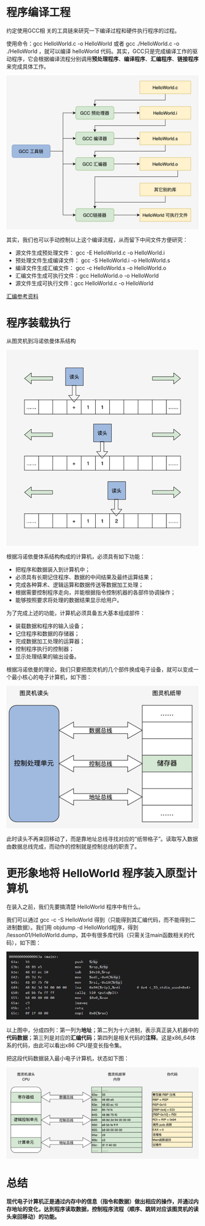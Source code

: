 # 程序编译工程

约定使⽤GCC相 关的⼯具链来研究⼀下编译过程和硬件执⾏程序的过程。

使⽤命令：gcc HelloWorld.c -o HelloWorld 或者 gcc ./HelloWorld.c -o ./HelloWorld ，就可以编译 helloWorld 代码。其实，GCC只是完成编译⼯作的驱动程序，它会根据编译流程分别调⽤**预处理程序**、**编译程序**、**汇编程序**、**链接程序**来完成具体⼯作。

![gcc](pic/gcc.jpg)

其实，我们也可以手动控制以上这个编译流程，从而留下中间文件方便研究：

- 源文件生成预处理文件： gcc -E HelloWorld.c -o HelloWorld.i
- 预处理文件生成编译文件： gcc -S HelloWorld.i -o HelloWorld.s
- 编译文件生成汇编文件： gcc -c HelloWorld.s -o HelloWorld.o
- 汇编文件生成可执行文件：gcc HelloWorld.o -o HelloWorld
- 源文件生成可执行文件：gcc HelloWorld.c -o HelloWorld



[汇编参考资料](https://blog.csdn.net/u013570834/article/details/108753839)



# 程序装载执行

从图灵机到冯诺依曼体系结构

![tuling](pic/tuling.jpg)

根据冯诺依曼体系结构构成的计算机，必须具有如下功能：

- 把程序和数据装入到计算机中；
- 必须具有长期记住程序、数据的中间结果及最终运算结果；
- 完成各种算术、逻辑运算和数据传送等数据加工处理；
- 根据需要控制程序走向，并能根据指令控制机器的各部件协调操作；
- 能够按照要求将处理的数据结果显示给用户。

为了完成上述的功能，计算机必须具备五大基本组成部件：

- 装载数据和程序的输入设备；
- 记住程序和数据的存储器；
- 完成数据加工处理的运算器；
- 控制程序执行的控制器；
- 显示处理结果的输出设备。

根据冯诺依曼的理论，我们只要把图灵机的几个部件换成电子设备，就可以变成一个最小核心的电子计算机，如下图：

![fengnuoyiman](pic/fengnuoyiman.jpg)

此时读头不再来回移动了，而是靠地址总线寻找对应的“纸带格子”。读取写入数据由数据总线完成，而动作的控制就是控制总线的职责了。

# 更形象地将 HelloWorld 程序装入原型计算机

在装入之前，我们先要搞清楚 HelloWorld 程序中有什么。

我们可以通过 gcc -c -S HelloWorld 得到（只能得到其汇编代码，而不能得到二进制数据）。我们用 objdump -d HelloWorld程序，得到 /lesson01/HelloWorld.dump，其中有很多库代码（只需关注main函数相关的代码），如下图：

![hellodump](pic/hellodump.jpeg)

以上图中，分成四列：第一列为**地址**；第二列为十六进制，表示真正装入机器中的**代码数据**；第三列是对应的**汇编代码**；第四列是相关代码的**注释**。这是x86_64体系的代码，由此可以看出x86 CPU是变长指令集。

把这段代码数据装入最小电子计算机，状态如下图：

![load](pic/load.jpg)



# 总结

**现代电子计算机正是通过内存中的信息（指令和数据）做出相应的操作，并通过内存地址的变化，达到程序读取数据，控制程序流程（顺序、跳转对应该图灵机的读头来回移动）的功能。**